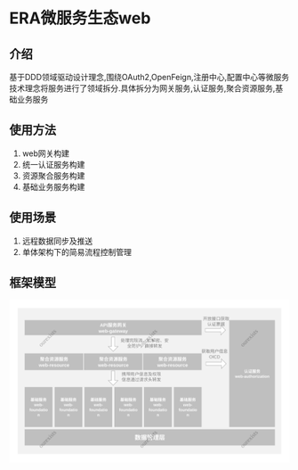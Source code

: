 # ERA微服务生态web

## 介绍

基于DDD领域驱动设计理念,围绕OAuth2,OpenFeign,注册中心,配置中心等微服务技术理念将服务进行了领域拆分.具体拆分为网关服务,认证服务,聚合资源服务,基础业务服务

## 使用方法

1. web网关构建
2. 统一认证服务构建
3. 资源聚合服务构建
4. 基础业务服务构建

## 使用场景

1. 远程数据同步及推送
2. 单体架构下的简易流程控制管理

## 框架模型

![webserver架构.svg](webserver%E6%9E%B6%E6%9E%84.svg)